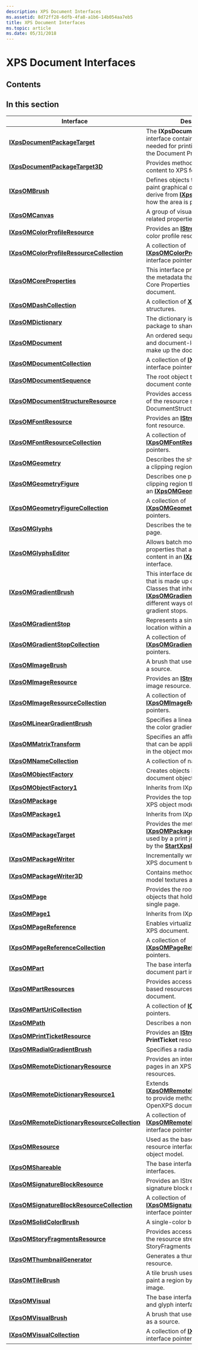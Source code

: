 ```yaml
---
description: XPS Document Interfaces
ms.assetid: 8d72ff28-6dfb-4fa8-a1b6-14b054aa7eb5
title: XPS Document Interfaces
ms.topic: article
ms.date: 05/31/2018
---
```


# XPS Document Interfaces

## Contents

## In this section



| Interface                                                                                               | Description                                                                                                                                                                                                            |
|---------------------------------------------------------------------------------------------------------|------------------------------------------------------------------------------------------------------------------------------------------------------------------------------------------------------------------------|
| [**IXpsDocumentPackageTarget**](/windows/desktop/api/Xpsobjectmodel_1/nn-xpsobjectmodel_1-ixpsdocumentpackagetarget)<br/>                               | The **IXpsDocumentPackageTarget** interface contains the elements needed for printing XPS content in the Document Printing model.<br/>                                                                           |
| [**IXpsDocumentPackageTarget3D**](/windows/desktop/api/XpsObjectModel_2/nn-xpsobjectmodel_2-ixpsdocumentpackagetarget3d)<br/>                           | Provides methods for sending 3D content to XPS for printing.<br/>                                                                                                                                                |
| [**IXpsOMBrush**](/windows/desktop/api/xpsobjectmodel/nn-xpsobjectmodel-ixpsombrush)<br/>                                                           | Defines objects that are used to paint graphical objects. Classes that derive from [**IXpsOMBrush**](/windows/desktop/api/xpsobjectmodel/nn-xpsobjectmodel-ixpsombrush) describe how the area is painted. <br/>                                                    |
| [**IXpsOMCanvas**](/windows/desktop/api/xpsobjectmodel/nn-xpsobjectmodel-ixpsomcanvas)<br/>                                                         | A group of visual elements and related properties.<br/>                                                                                                                                                          |
| [**IXpsOMColorProfileResource**](/windows/desktop/api/xpsobjectmodel/nn-xpsobjectmodel-ixpsomcolorprofileresource)<br/>                             | Provides an [**IStream**](/windows/desktop/api/objidl/nn-objidl-istream) interface to a color profile resource.<br/>                                                                                                                               |
| [**IXpsOMColorProfileResourceCollection**](/windows/desktop/api/xpsobjectmodel/nn-xpsobjectmodel-ixpsomcolorprofileresourcecollection)<br/>         | A collection of [**IXpsOMColorProfileResource**](/windows/desktop/api/xpsobjectmodel/nn-xpsobjectmodel-ixpsomcolorprofileresource) interface pointers.<br/>                                                                                                        |
| [**IXpsOMCoreProperties**](/windows/desktop/api/xpsobjectmodel/nn-xpsobjectmodel-ixpsomcoreproperties)<br/>                                         | This interface provides access to the metadata that is stored in the Core Properties part of the XPS document.<br/>                                                                                              |
| [**IXpsOMDashCollection**](/windows/desktop/api/xpsobjectmodel/nn-xpsobjectmodel-ixpsomdashcollection)<br/>                                         | A collection of [**XPS\_DASH**](/windows/win32/api/xpsobjectmodel/ns-xpsobjectmodel-xps_dash) structures.<br/>                                                                                                                                                   |
| [**IXpsOMDictionary**](/windows/desktop/api/xpsobjectmodel/nn-xpsobjectmodel-ixpsomdictionary)<br/>                                                 | The dictionary is used by an XPS package to share resources.<br/>                                                                                                                                                |
| [**IXpsOMDocument**](/windows/desktop/api/xpsobjectmodel/nn-xpsobjectmodel-ixpsomdocument)<br/>                                                     | An ordered sequence of fixed pages and document-level resources that make up the document.<br/>                                                                                                                  |
| [**IXpsOMDocumentCollection**](/windows/desktop/api/xpsobjectmodel/nn-xpsobjectmodel-ixpsomdocumentcollection)<br/>                                 | A collection of [**IXpsOMDocument**](/windows/desktop/api/xpsobjectmodel/nn-xpsobjectmodel-ixpsomdocument) interface pointers.<br/>                                                                                                                                |
| [**IXpsOMDocumentSequence**](/windows/desktop/api/xpsobjectmodel/nn-xpsobjectmodel-ixpsomdocumentsequence)<br/>                                     | The root object that has the XPS document content.<br/>                                                                                                                                                          |
| [**IXpsOMDocumentStructureResource**](/windows/desktop/api/xpsobjectmodel/nn-xpsobjectmodel-ixpsomdocumentstructureresource)<br/>                   | Provides access to the XML content of the resource stream of the DocumentStructure part.<br/>                                                                                                                    |
| [**IXpsOMFontResource**](/windows/desktop/api/xpsobjectmodel/nn-xpsobjectmodel-ixpsomfontresource)<br/>                                             | Provides an [**IStream**](/windows/desktop/api/objidl/nn-objidl-istream) interface to a font resource.<br/>                                                                                                                                        |
| [**IXpsOMFontResourceCollection**](/windows/desktop/api/xpsobjectmodel/nn-xpsobjectmodel-ixpsomfontresourcecollection)<br/>                         | A collection of [**IXpsOMFontResource**](/windows/desktop/api/xpsobjectmodel/nn-xpsobjectmodel-ixpsomfontresource) interface pointers.<br/>                                                                                                                        |
| [**IXpsOMGeometry**](/windows/desktop/api/xpsobjectmodel/nn-xpsobjectmodel-ixpsomgeometry)<br/>                                                     | Describes the shape of a path or of a clipping region.<br/>                                                                                                                                                      |
| [**IXpsOMGeometryFigure**](/windows/desktop/api/xpsobjectmodel/nn-xpsobjectmodel-ixpsomgeometryfigure)<br/>                                         | Describes one portion of the path or clipping region that is specified by an [**IXpsOMGeometry**](/windows/desktop/api/xpsobjectmodel/nn-xpsobjectmodel-ixpsomgeometry) interface.<br/>                                                                            |
| [**IXpsOMGeometryFigureCollection**](/windows/desktop/api/xpsobjectmodel/nn-xpsobjectmodel-ixpsomgeometryfigurecollection)<br/>                     | A collection of [**IXpsOMGeometryFigure**](/windows/desktop/api/xpsobjectmodel/nn-xpsobjectmodel-ixpsomgeometryfigure) interface pointers.<br/>                                                                                                                    |
| [**IXpsOMGlyphs**](/windows/desktop/api/xpsobjectmodel/nn-xpsobjectmodel-ixpsomglyphs)<br/>                                                         | Describes the text that appears on a page.<br/>                                                                                                                                                                  |
| [**IXpsOMGlyphsEditor**](/windows/desktop/api/xpsobjectmodel/nn-xpsobjectmodel-ixpsomglyphseditor)<br/>                                             | Allows batch modification of properties that affect the text content in an [**IXpsOMGlyphs**](/windows/desktop/api/xpsobjectmodel/nn-xpsobjectmodel-ixpsomglyphs) interface.<br/>                                                                                  |
| [**IXpsOMGradientBrush**](/windows/desktop/api/xpsobjectmodel/nn-xpsobjectmodel-ixpsomgradientbrush)<br/>                                           | This interface describes a gradient that is made up of gradient stops. Classes that inherit from [**IXpsOMGradientBrush**](/windows/desktop/api/xpsobjectmodel/nn-xpsobjectmodel-ixpsomgradientbrush) specify different ways of interpreting gradient stops.<br/>  |
| [**IXpsOMGradientStop**](/windows/desktop/api/xpsobjectmodel/nn-xpsobjectmodel-ixpsomgradientstop)<br/>                                             | Represents a single color and location within a gradient.<br/>                                                                                                                                                   |
| [**IXpsOMGradientStopCollection**](/windows/desktop/api/xpsobjectmodel/nn-xpsobjectmodel-ixpsomgradientstopcollection)<br/>                         | A collection of [**IXpsOMGradientStop**](/windows/desktop/api/xpsobjectmodel/nn-xpsobjectmodel-ixpsomgradientstop) interface pointers.<br/>                                                                                                                        |
| [**IXpsOMImageBrush**](/windows/desktop/api/xpsobjectmodel/nn-xpsobjectmodel-ixpsomimagebrush)<br/>                                                 | A brush that uses a raster image as a source.<br/>                                                                                                                                                               |
| [**IXpsOMImageResource**](/windows/desktop/api/xpsobjectmodel/nn-xpsobjectmodel-ixpsomimageresource)<br/>                                           | Provides an [**IStream**](/windows/desktop/api/objidl/nn-objidl-istream) interface to an image resource.<br/>                                                                                                                                      |
| [**IXpsOMImageResourceCollection**](/windows/desktop/api/xpsobjectmodel/nn-xpsobjectmodel-ixpsomimageresourcecollection)<br/>                       | A collection of [**IXpsOMImageResource**](/windows/desktop/api/xpsobjectmodel/nn-xpsobjectmodel-ixpsomimageresource) interface pointers.<br/>                                                                                                                      |
| [**IXpsOMLinearGradientBrush**](/windows/desktop/api/xpsobjectmodel/nn-xpsobjectmodel-ixpsomlineargradientbrush)<br/>                               | Specifies a linear gradient, which is the color gradient along a vector.<br/>                                                                                                                                    |
| [**IXpsOMMatrixTransform**](/windows/desktop/api/xpsobjectmodel/nn-xpsobjectmodel-ixpsommatrixtransform)<br/>                                       | Specifies an affine matrix transform that can be applied to other objects in the object model.<br/>                                                                                                              |
| [**IXpsOMNameCollection**](/windows/desktop/api/xpsobjectmodel/nn-xpsobjectmodel-ixpsomnamecollection)<br/>                                         | A collection of name strings.<br/>                                                                                                                                                                               |
| [**IXpsOMObjectFactory**](/windows/desktop/api/xpsobjectmodel/nn-xpsobjectmodel-ixpsomobjectfactory)<br/>                                           | Creates objects in the XPS document object model.<br/>                                                                                                                                                           |
| [**IXpsOMObjectFactory1**](/windows/desktop/api/XpsObjectModel_1/nn-xpsobjectmodel_1-ixpsomobjectfactory1)<br/>                                         | Inherits from IXpsOMObjectFactory. <br/>                                                                                                                                                                         |
| [**IXpsOMPackage**](/windows/desktop/api/xpsobjectmodel/nn-xpsobjectmodel-ixpsompackage)<br/>                                                       | Provides the top-level entry into the XPS object model tree.<br/>                                                                                                                                                |
| [**IXpsOMPackage1**](/windows/desktop/api/XpsObjectModel_1/nn-xpsobjectmodel_1-ixpsompackage1)<br/>                                                     | Inherits from IXpsOMPackage. <br/>                                                                                                                                                                               |
| [**IXpsOMPackageTarget**](/windows/win32/api/xpsobjectmodel/nn-xpsobjectmodel-ixpsompackagetarget)<br/>                                           | Provides the method to create an [**IXpsOMPackageWriter**](/windows/desktop/api/xpsobjectmodel/nn-xpsobjectmodel-ixpsompackagewriter) that can be used by a print job that was created by the [**StartXpsPrintJob1**](/windows/win32/api/xpsprint/nf-xpsprint-startxpsprintjob1) function.<br/> |
| [**IXpsOMPackageWriter**](/windows/desktop/api/xpsobjectmodel/nn-xpsobjectmodel-ixpsompackagewriter)<br/>                                           | Incrementally writes the parts of an XPS document to a package file.<br/>                                                                                                                                        |
| [**IXpsOMPackageWriter3D**](/windows/desktop/api/XpsObjectModel_2/nn-xpsobjectmodel_2-ixpsompackagewriter3d)<br/>                                       | Contains methods that support model textures and print ticket.<br/>                                                                                                                                              |
| [**IXpsOMPage**](/windows/desktop/api/xpsobjectmodel/nn-xpsobjectmodel-ixpsompage)<br/>                                                             | Provides the root node of a tree of objects that hold the contents of a single page. <br/>                                                                                                                       |
| [**IXpsOMPage1**](/windows/desktop/api/XpsObjectModel_1/nn-xpsobjectmodel_1-ixpsompage1)<br/>                                                           | Inherits from IXpsOMPage. <br/>                                                                                                                                                                                  |
| [**IXpsOMPageReference**](/windows/desktop/api/xpsobjectmodel/nn-xpsobjectmodel-ixpsompagereference)<br/>                                           | Enables virtualization of pages in an XPS document.<br/>                                                                                                                                                         |
| [**IXpsOMPageReferenceCollection**](/windows/desktop/api/xpsobjectmodel/nn-xpsobjectmodel-ixpsompagereferencecollection)<br/>                       | A collection of [**IXpsOMPageReference**](/windows/desktop/api/xpsobjectmodel/nn-xpsobjectmodel-ixpsompagereference) interface pointers.<br/>                                                                                                                      |
| [**IXpsOMPart**](/windows/desktop/api/xpsobjectmodel/nn-xpsobjectmodel-ixpsompart)<br/>                                                             | The base interface for all XPS document part interfaces.<br/>                                                                                                                                                    |
| [**IXpsOMPartResources**](/windows/desktop/api/xpsobjectmodel/nn-xpsobjectmodel-ixpsompartresources)<br/>                                           | Provides access to all shared, part-based resources of the XPS document.<br/>                                                                                                                                    |
| [**IXpsOMPartUriCollection**](/windows/desktop/api/xpsobjectmodel/nn-xpsobjectmodel-ixpsomparturicollection)<br/>                                   | A collection of [**IOpcPartUri**](/previous-versions/windows/desktop/api/msopc/nn-msopc-iopcparturi) interface pointers.<br/>                                                                                                                                      |
| [**IXpsOMPath**](/windows/desktop/api/xpsobjectmodel/nn-xpsobjectmodel-ixpsompath)<br/>                                                             | Describes a non-text visual item.<br/>                                                                                                                                                                           |
| [**IXpsOMPrintTicketResource**](/windows/desktop/api/xpsobjectmodel/nn-xpsobjectmodel-ixpsomprintticketresource)<br/>                               | Provides an [**IStream**](/windows/desktop/api/objidl/nn-objidl-istream) interface to a **PrintTicket** resource.<br/>                                                                                                                             |
| [**IXpsOMRadialGradientBrush**](/windows/desktop/api/xpsobjectmodel/nn-xpsobjectmodel-ixpsomradialgradientbrush)<br/>                               | Specifies a radial gradient.<br/>                                                                                                                                                                                |
| [**IXpsOMRemoteDictionaryResource**](/windows/desktop/api/xpsobjectmodel/nn-xpsobjectmodel-ixpsomremotedictionaryresource)<br/>                     | Provides an interface that enables pages in an XPS package to share resources.<br/>                                                                                                                              |
| [**IXpsOMRemoteDictionaryResource1**](/windows/desktop/api/XpsObjectModel_1/nn-xpsobjectmodel_1-ixpsomremotedictionaryresource1)<br/>                   | Extends [**IXpsOMRemoteDictionaryResource**](/windows/desktop/api/xpsobjectmodel/nn-xpsobjectmodel-ixpsomremotedictionaryresource) to provide methods that support OpenXPS documents.<br/>                                                                         |
| [**IXpsOMRemoteDictionaryResourceCollection**](/windows/desktop/api/xpsobjectmodel/nn-xpsobjectmodel-ixpsomremotedictionaryresourcecollection)<br/> | A collection of [**IXpsOMRemoteDictionaryResource**](/windows/desktop/api/xpsobjectmodel/nn-xpsobjectmodel-ixpsomremotedictionaryresource) interface pointers.<br/>                                                                                                |
| [**IXpsOMResource**](/windows/win32/api/xpsobjectmodel/nn-xpsobjectmodel-ixpsomresource)<br/>                                                     | Used as the base interface for the resource interfaces of the XPS object model.<br/>                                                                                                                             |
| [**IXpsOMShareable**](/windows/desktop/api/xpsobjectmodel/nn-xpsobjectmodel-ixpsomshareable)<br/>                                                   | The base interface for sharable interfaces.<br/>                                                                                                                                                                 |
| [**IXpsOMSignatureBlockResource**](/windows/desktop/api/xpsobjectmodel/nn-xpsobjectmodel-ixpsomsignatureblockresource)<br/>                         | Provides an IStream interface to a signature block resource.<br/>                                                                                                                                                |
| [**IXpsOMSignatureBlockResourceCollection**](/windows/desktop/api/xpsobjectmodel/nn-xpsobjectmodel-ixpsomsignatureblockresourcecollection)<br/>     | A collection of [**IXpsOMSignatureBlockResource**](/windows/desktop/api/xpsobjectmodel/nn-xpsobjectmodel-ixpsomsignatureblockresource) interface pointers.<br/>                                                                                                    |
| [**IXpsOMSolidColorBrush**](/windows/desktop/api/xpsobjectmodel/nn-xpsobjectmodel-ixpsomsolidcolorbrush)<br/>                                       | A single-color brush.<br/>                                                                                                                                                                                       |
| [**IXpsOMStoryFragmentsResource**](/windows/desktop/api/xpsobjectmodel/nn-xpsobjectmodel-ixpsomstoryfragmentsresource)<br/>                         | Provides access to the content of the resource stream of a page's StoryFragments part.<br/>                                                                                                                      |
| [**IXpsOMThumbnailGenerator**](/windows/desktop/api/xpsobjectmodel/nn-xpsobjectmodel-ixpsomthumbnailgenerator)<br/>                                 | Generates a thumbnail image resource.<br/>                                                                                                                                                                       |
| [**IXpsOMTileBrush**](/windows/desktop/api/xpsobjectmodel/nn-xpsobjectmodel-ixpsomtilebrush)<br/>                                                   | A tile brush uses a visual image to paint a region by repeating the image. <br/>                                                                                                                                 |
| [**IXpsOMVisual**](/windows/desktop/api/xpsobjectmodel/nn-xpsobjectmodel-ixpsomvisual)<br/>                                                         | The base interface for path, canvas, and glyph interfaces.<br/>                                                                                                                                                  |
| [**IXpsOMVisualBrush**](/windows/desktop/api/xpsobjectmodel/nn-xpsobjectmodel-ixpsomvisualbrush)<br/>                                               | A brush that uses a visual element as a source.<br/>                                                                                                                                                             |
| [**IXpsOMVisualCollection**](/windows/desktop/api/xpsobjectmodel/nn-xpsobjectmodel-ixpsomvisualcollection)<br/>                                     | A collection of [**IXpsOMVisual**](/windows/desktop/api/xpsobjectmodel/nn-xpsobjectmodel-ixpsomvisual) interface pointers.<br/>                                                                                                                                    |



 

 

